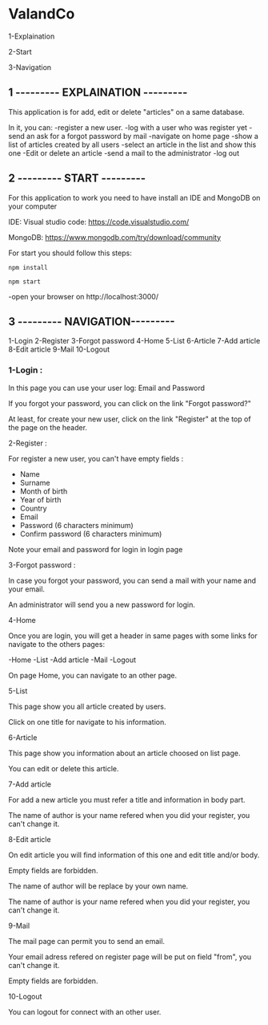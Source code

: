 # ValandCo

1-Explaination

2-Start

3-Navigation


## 1 --------- EXPLAINATION --------- 

This application is for add, edit or delete "articles" on a same database.

In it, you can:
		-register a new user. 
		-log with a user who was register yet
		-send an ask for a forgot password by mail
		-navigate on home page
		-show a list of articles created by all users
		-select an article in the list and show this one
		-Edit or delete an article
		-send a mail to the administrator
		-log out


## 2 --------- START ---------


For this application to work you need to have install an IDE and MongoDB on your computer

IDE: Visual studio code: https://code.visualstudio.com/

MongoDB: https://www.mongodb.com/try/download/community
	

For start you should follow this steps:	
```
npm install
```
```
npm start
```
-open your browser on http://localhost:3000/


## 3 --------- NAVIGATION---------

1-Login
2-Register
3-Forgot password
4-Home
5-List
6-Article
7-Add article
8-Edit article
9-Mail
10-Logout


### 1-Login :

In this page you can use your user log: Email and Password
	
If you forgot your password, you can click on the link "Forgot password?"

At least, for create your new user, click on the link "Register" at the top of the page on the header.




2-Register :
	
For register a new user, you can't have empty fields :
		
- Name
- Surname
- Month of birth
- Year of birth
- Country
- Email
- Password (6 characters minimum)
- Confirm password (6 characters minimum)

Note your email and password for login in login page



3-Forgot password :

	
In case you forgot your password, you can send a mail with your name and your email.
	
An administrator will send you a new password for login.



4-Home
	
Once you are login, you will get a header in same pages with some links for navigate to the others pages:
	
-Home
-List
-Add article
-Mail
-Logout

On page Home, you can navigate to an other page.




5-List

This page show you all article created by users.

Click on one title for navigate to his information.

	
6-Article
	
This page show you information about an article choosed on list page.
	
You can edit or delete this article.



7-Add article

For add a new article you must refer a title and information in body part.

The name of author is your name refered when you did your register, you can't change it.



8-Edit article
	
On edit article you will find information of this one and edit title and/or body.
	
Empty fields are forbidden.

The name of author will be replace by your own name.

The name of author is your name refered when you did your register, you can't change it.

	
	
9-Mail
	
The mail page can permit you to send an email.

Your email adress refered on register page will be put on field "from", you can't change it.
	
Empty fields are forbidden.





10-Logout

You can logout for connect with an other user.




